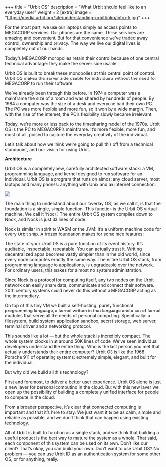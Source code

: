 +++
title = "Urbit OS"
description = "What Urbit should feel like to an everyday user"
weight = 2
[extra]
image = "https://media.urbit.org/site/understanding-urbit/intro/intro-5.jpg"
+++

For the most part, we use our laptops simply as access points to MEGACORP services. Our phones are the same. These services are amazing and convenient. But for that convenience we’ve traded away control, ownership and privacy. The way we live our digital lives is completely out of our hands.

Today’s MEGACORP monopolies retain their control because of one central technical advantage: they make the server side usable.

Urbit OS is built to break these monopolies at this central point of control. Urbit OS makes the server side usable for individuals without the need for MEGACORP to run their software.

We’ve already been through this before. In 1974 a computer was a mainframe the size of a room and was shared by hundreds of people. By 1984 a computer was the size of a desk and everyone had their own PC. The PC was more flexible and more fun, so it won by a wide margin. Then, with the rise of the internet, the PC’s flexibility slowly became irrelevant.

Today, we’re more or less back to the timesharing model of the 1970s. Urbit OS is the PC to MEGACORP’s mainframe. It’s more flexible, more fun, and most of all, poised to capture the everyday creativity of the individual.

Let’s talk about how we think we’re going to pull this off from a technical standpoint, and our vision for using Urbit.

**Architecture**

Urbit OS is a completely new, carefully architected software stack: a VM, programming language, and kernel designed to run software for an individual. Urbit OS is a program that runs on almost any cloud server, most laptops and many phones: anything with Unix and an internet connection.

![](https://media.urbit.org/site/overview/overview-os.png)

The main thing to understand about our ‘overlay OS’, as we call it, is that the foundation is a single, simple function. This function is the Urbit OS virtual machine. We call it ‘Nock’. The entire Urbit OS system compiles down to Nock, and Nock is just 33 lines of code.

Nock is similar in spirit to WASM or the JVM: it’s a uniform machine code for every Urbit ship. A frozen foundation makes for some nice features:

The state of your Urbit OS is a pure function of its event history. It’s auditable, inspectable, repeatable. You can actually trust it. Writing decentralized apps becomes vastly simpler than in the old world, since every node computes exactly the same way. The entire Urbit OS stack, from programming language to applications, is upgradeable over the network. For ordinary users, this makes for almost no system administration.

Since Nock is a protocol for computing itself, any two nodes on the Urbit network can easily share data, communicate and connect their software. 20th century systems could never do this without a MEGACORP acting as the intermediary.

On top of this tiny VM we built a self-hosting, purely functional programming language, a kernel written in that language and a set of kernel modules that serve all the needs of personal computing. Specifically: a filesystem, build system, application sandbox, secret storage, web server, terminal driver and a networking protocol.

This sounds like a lot — but the whole stack is incredibly compact. The whole system clocks in at around 50K lines of code. We’ve seen individual developers understand the entire thing. Who is the last person you met that actually understands their entire computer? Urbit OS is like the 1968 Porsche 911 of operating systems: extremely simple, elegant, and built for the individual.

But why did we build all this technology?

First and foremost, to deliver a better user experience. Urbit OS alone is just a new layer for personal computing in the cloud. But with this new layer we open up the possibility of building a completely unified interface for people to compute in the cloud. 

From a broader perspective, it’s clear that connected computing is important and that it’s here to stay. We just want it to be as calm, simple and reliable as possible, and we don’t think that can happen using existing technology.

All of Urbit is built to function as a single stack, and we think that building a useful product is the best way to mature the system as a whole. That said, each component of this system can be used on its own. Don’t like our client? That’s okay, you can build your own. Don’t want to use Urbit OS? No problem — you can use Urbit ID as an authentication system for some other OS, or for anything, really.
